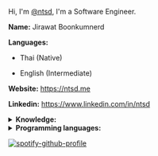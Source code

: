 Hi, I'm [@ntsd](https://github.com/ntsd), I'm a Software Engineer.

**Name:**  Jirawat Boonkumnerd

**Languages:**

- Thai (Native)

- English (Intermediate)

**Website:** <https://ntsd.me>

**Linkedin:** <https://www.linkedin.com/in/ntsd>

<details>
<summary>
  <b>Knowledge:</b>
</summary>

- Front-end Development (Web, Mobile)

- Back-end Development (API, Database, Security)

- Infrastructure and Cloud Service

- Algorithms and Data Structures

- Image Processing, Machine Learning, Deep Learning

- Software development process

</details>

<details>
<summary>
  <b>Programming languages:</b>
</summary>
  
- **Advanced:** Python, JavaScript/Typescript, Java

- **Intermediate:** Bash/Shell, C#, C++

</details>

[![spotify-github-profile](https://spotify-github-profile.vercel.app/api/view?uid=21upe2xfqu73mfjaknb3ci4iq)](https://github.com/kittinan/spotify-github-profile)
